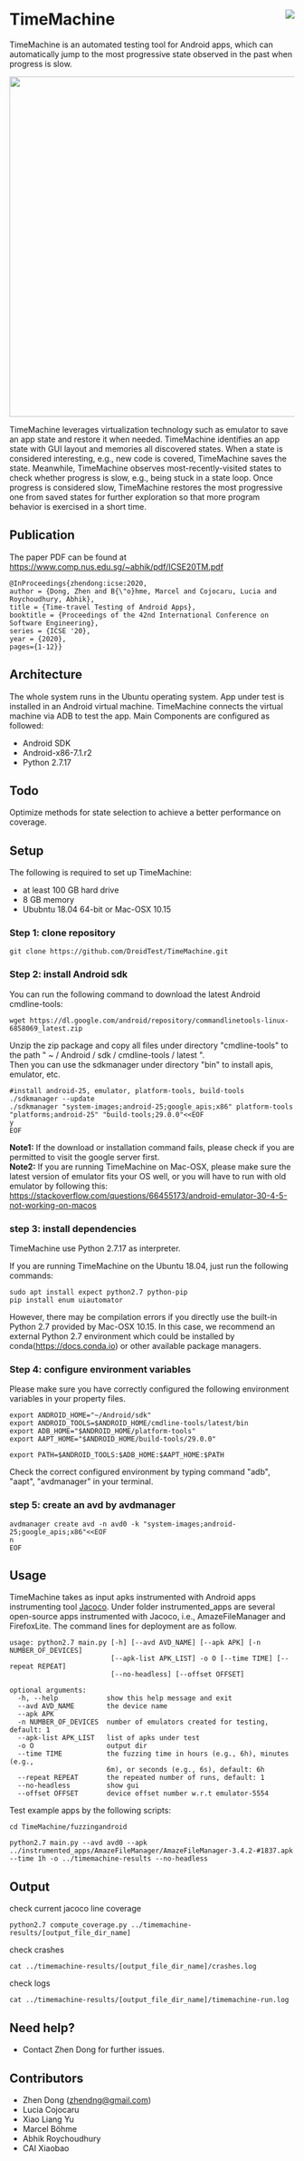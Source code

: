 # TimeMachine <img align="right" src="https://zenodo.org/badge/DOI/10.5281/zenodo.3672076.svg">

TimeMachine is an automated testing tool for Android apps, which can automatically jump to the most progressive state observed in the past when progress is slow. 

<p align="center">
<img src="https://github.com/DroidTest/TimeMachine/blob/master/illustration.jpg" width="600">
</p>

TimeMachine leverages virtualization technology such as emulator to save an app state and restore it when needed. TimeMachine identifies an app state with GUI layout and memories all discovered states. When a state is considered interesting, e.g., new code is covered, TimeMachine saves the state. Meanwhile, TimeMachine observes most-recently-visited states to check whether progress is slow, e.g., being stuck in a state loop. Once progress is considered slow, TimeMachine restores the most progressive one from saved states for further exploration so that more program behavior is exercised in a short time. 

    


<!---
The figure above demonstrates how it works. When execution keeps going through a loop state S2 -- S3 -- S4 -- S2 (see Figure (a)), TimeMachine terminates the current execution due to lack of progress, resumes the most progressive state S1 (assuming that S1 is the most progressive state among all discovered states),  and launches a new execution from state S1. When reaching state S6 via S5 (see Figure(b)), the execution gets stuck, i.e., unable to exit the state after executing a fixed amount of events. TimeMachine terminates current execution again and resumes the most progressive state S5 to launch a new execution. The whole process is automatically triggered during testing.
--->

## Publication ##
The paper PDF can be found at https://www.comp.nus.edu.sg/~abhik/pdf/ICSE20TM.pdf
```
@InProceedings{zhendong:icse:2020,
author = {Dong, Zhen and B{\"o}hme, Marcel and Cojocaru, Lucia and Roychoudhury, Abhik},
title = {Time-travel Testing of Android Apps},
booktitle = {Proceedings of the 42nd International Conference on Software Engineering},
series = {ICSE '20},
year = {2020},
pages={1-12}}

```

## Architecture ##
The whole system runs in the Ubuntu operating system. App under test is installed in an Android virtual machine. TimeMachine connects the virtual machine via ADB to test the app. Main Components are configured as followed:

* Android SDK
* Android-x86-7.1.r2
* Python 2.7.17

## Todo ##
Optimize methods for state selection to achieve a better performance on coverage. <br>

## Setup ##
The following is required to set up TimeMachine:
* at least 100 GB hard drive 
* 8 GB memory
* Ububntu 18.04 64-bit or Mac-OSX 10.15 

### Step 1: clone repository ###
```
git clone https://github.com/DroidTest/TimeMachine.git
```
### Step 2: install Android sdk ###

You can run the following command to download the latest Android cmdline-tools:
```
wget https://dl.google.com/android/repository/commandlinetools-linux-6858069_latest.zip
``` 
Unzip the zip package and copy all files under directory "cmdline-tools" to the path " ~ / Android / sdk / cmdline-tools / latest ".<br> 
Then you can use the sdkmanager under directory "bin" to install apis, emulator, etc.

```
#install android-25, emulator, platform-tools, build-tools
./sdkmanager --update
./sdkmanager "system-images;android-25;google_apis;x86" platform-tools "platforms;android-25" "build-tools;29.0.0"<<EOF
y
EOF
``` 
**Note1:** If the download or installation command fails, please check if you are permitted to visit the google server first.<br>
**Note2:** If you are running TimeMachine on Mac-OSX, please make sure the latest version of emulator fits your OS well, or you will have to run with old emulator by following this: https://stackoverflow.com/questions/66455173/android-emulator-30-4-5-not-working-on-macos


### step 3: install dependencies ###
TimeMachine use Python 2.7.17 as interpreter. 

If you are running TimeMachine on the Ubuntu 18.04, just run the following commands:
```
sudo apt install expect python2.7 python-pip
pip install enum uiautomator
```
However, there may be compilation errors if you directly use the built-in Python 2.7 provided by Mac-OSX 10.15. In this case, we recommend an external Python 2.7 environment which could be installed by conda(https://docs.conda.io) or other available package managers.

### Step 4: configure environment variables ###

Please make sure you have correctly configured the following environment variables in your property files. 
```
export ANDROID_HOME="~/Android/sdk"
export ANDROID_TOOLS=$ANDROID_HOME/cmdline-tools/latest/bin
export ADB_HOME="$ANDROID_HOME/platform-tools"
export AAPT_HOME="$ANDROID_HOME/build-tools/29.0.0"

export PATH=$ANDROID_TOOLS:$ADB_HOME:$AAPT_HOME:$PATH
```
Check the correct configured environment by typing command "adb", "aapt", "avdmanager" in your terminal.

### step 5: create an avd by avdmanager ###
```
avdmanager create avd -n avd0 -k "system-images;android-25;google_apis;x86"<<EOF
n
EOF
```
## Usage ##
TimeMachine takes as input apks instrumented with Android apps instrumenting tool [Jacoco](https://www.jacoco.org/jacoco/). Under folder instrumented_apps are several open-source apps instrumented with Jacoco, i.e., AmazeFileManager and FirefoxLite. The command lines for deployment are as follow.
```
usage: python2.7 main.py [-h] [--avd AVD_NAME] [--apk APK] [-n NUMBER_OF_DEVICES]
                         [--apk-list APK_LIST] -o O [--time TIME] [--repeat REPEAT]
                         [--no-headless] [--offset OFFSET]

optional arguments:
  -h, --help            show this help message and exit
  --avd AVD_NAME        the device name
  --apk APK
  -n NUMBER_OF_DEVICES  number of emulators created for testing, default: 1
  --apk-list APK_LIST   list of apks under test
  -o O                  output dir
  --time TIME           the fuzzing time in hours (e.g., 6h), minutes (e.g.,
                        6m), or seconds (e.g., 6s), default: 6h
  --repeat REPEAT       the repeated number of runs, default: 1
  --no-headless         show gui
  --offset OFFSET       device offset number w.r.t emulator-5554

```  
Test example apps by the following scripts:
```  
cd TimeMachine/fuzzingandroid

python2.7 main.py --avd avd0 --apk ../instrumented_apps/AmazeFileManager/AmazeFileManager-3.4.2-#1837.apk --time 1h -o ../timemachine-results --no-headless

```  


## Output ##
check current jacoco line coverage
```
python2.7 compute_coverage.py ../timemachine-results/[output_file_dir_name]
```
check crashes
```
cat ../timemachine-results/[output_file_dir_name]/crashes.log
```
check logs
```
cat ../timemachine-results/[output_file_dir_name]/timemachine-run.log
```
## Need help? ##
* Contact Zhen Dong for further issues.
## Contributors ##
* Zhen Dong (zhendng@gmail.com)
* Lucia Cojocaru
* Xiao Liang Yu
* Marcel Böhme
* Abhik Roychoudhury
* CAI Xiaobao


